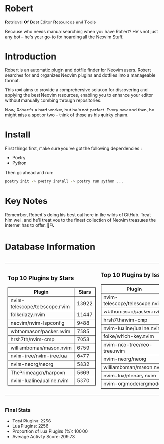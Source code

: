 # Robert

**R**etrieval
**O**f
**B**est
**E**ditor
**R**esources and
**T**ools

Because who needs manual searching when you have Robert?
He's not just any bot – he's your go-to for hoarding all the Neovim Stuff.

# Introduction
Robert is an automatic plugin and dotfile finder for Neovim users. Robert searches for and organizes Neovim plugins and dotfiles into a manageable format.

This tool aims to provide a comprehensive solution for discovering and applying the best Neovim resources, enabling you to enhance your editor without manually combing through repositories.

Now, Robert's a hard worker, but he's not perfect. Every now and then, he might miss a spot or two – think of those as his quirky charm. 

# Install
 First things first, make sure you've got the following dependencies :
  - Poetry 
  - Python 

Then go ahead and run:

```bash
poetry init -> poetry install -> poetry run python ...
```
# Key Notes

Remember, Robert's doing his best out here in the wilds of GitHub. Treat him well, and he'll treat you to the finest collection of Neovim treasures the internet has to offer. 🎩🔍


# Database Information

<div style='display:flex;flex-direction:row;justify-content:space-between;'><table><tr><td><h3>Top 10 Plugins by Stars</h3><table border="1"><tr><th>Plugin</th><th>Stars</th></tr><tr><td>nvim-telescope/telescope.nvim</td><td>13922</td></tr><tr><td>folke/lazy.nvim</td><td>11447</td></tr><tr><td>neovim/nvim-lspconfig</td><td>9488</td></tr><tr><td>wbthomason/packer.nvim</td><td>7585</td></tr><tr><td>hrsh7th/nvim-cmp</td><td>7053</td></tr><tr><td>williamboman/mason.nvim</td><td>6759</td></tr><tr><td>nvim-tree/nvim-tree.lua</td><td>6477</td></tr><tr><td>nvim-neorg/neorg</td><td>5832</td></tr><tr><td>ThePrimeagen/harpoon</td><td>5669</td></tr><tr><td>nvim-lualine/lualine.nvim</td><td>5370</td></tr></table></td><td><h3>Top 10 Plugins by Issues</h3><table border="1"><tr><th>Plugin</th><th>Issues</th></tr><tr><td>nvim-telescope/telescope.nvim</td><td>322</td></tr><tr><td>wbthomason/packer.nvim</td><td>306</td></tr><tr><td>hrsh7th/nvim-cmp</td><td>222</td></tr><tr><td>nvim-lualine/lualine.nvim</td><td>194</td></tr><tr><td>folke/which-key.nvim</td><td>188</td></tr><tr><td>nvim-neo-tree/neo-tree.nvim</td><td>168</td></tr><tr><td>nvim-neorg/neorg</td><td>157</td></tr><tr><td>williamboman/mason.nvim</td><td>152</td></tr><tr><td>nvim-lua/plenary.nvim</td><td>123</td></tr><tr><td>nvim-orgmode/orgmode</td><td>99</td></tr></table></td><td><h3>Top 10 Plugins by Forks</h3><table border="1"><tr><th>Plugin</th><th>Forks</th></tr><tr><td>neovim/nvim-lspconfig</td><td>1996</td></tr><tr><td>nvim-telescope/telescope.nvim</td><td>769</td></tr><tr><td>nvim-tree/nvim-tree.lua</td><td>597</td></tr><tr><td>nvim-lualine/lualine.nvim</td><td>443</td></tr><tr><td>hrsh7th/nvim-cmp</td><td>345</td></tr><tr><td>folke/tokyonight.nvim</td><td>337</td></tr><tr><td>ThePrimeagen/harpoon</td><td>336</td></tr><tr><td>jackMort/ChatGPT.nvim</td><td>292</td></tr><tr><td>nvimdev/lspsaga.nvim</td><td>278</td></tr><tr><td>folke/lazy.nvim</td><td>271</td></tr></table></td></tr></table></div>

### Final Stats
- Total Plugins: 2256
- Lua Plugins: 2256
- Proportion of Lua Plugins (%): 100.00
- Average Activity Score: 209.73
